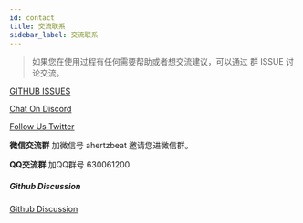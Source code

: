 ```yaml
---
id: contact
title: 交流联系
sidebar_label: 交流联系
---
```


> 如果您在使用过程有任何需要帮助或者想交流建议，可以通过 群 ISSUE 讨论交流。

[GITHUB ISSUES](https://github.com/apache/hertzbeat/issues)

[Chat On Discord](https://discord.gg/Fb6M73htGr)

[Follow Us Twitter](https://twitter.com/hertzbeat1024)

**微信交流群** 加微信号 ahertzbeat 邀请您进微信群。

**QQ交流群** 加QQ群号 630061200

##### Github Discussion

[Github Discussion](https://github.com/apache/hertzbeat/discussions)
